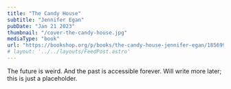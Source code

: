 ```yaml
---
title: "The Candy House"
subtitle: "Jennifer Egan"
pubDate: "Jan 21 2023"
thumbnail: "/cover-the-candy-house.jpg"
mediaType: "book"
url: "https://bookshop.org/p/books/the-candy-house-jennifer-egan/18569940?ean=9781476716763"
# layout: '../../layouts/FeedPost.astro'
---
```


The future is weird. And the past is accessible forever. Will write more later; this is just a placeholder.